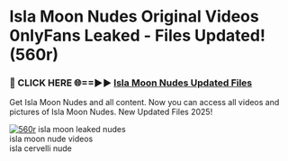 # Isla Moon Nudes Original Videos 0nlyFans Leaked - Files Updated! (560r)

<h3>🔴 CLICK HERE 🌐==►► <a href="https://tinyurl.com/yrmya6cz" rel="nofollow">Isla Moon Nudes Updated Files</a></h3>

Get Isla Moon Nudes and all content. Now you can access all videos and pictures of Isla Moon Nudes. New Updated Files 2025!

[![560r](https://i.imgur.com/FMdXYCs.gif)](https://tinyurl.com/yrmya6cz)
isla moon leaked nudes<br>
isla moon nude videos<br>
isla cervelli nude